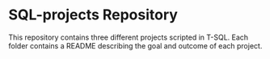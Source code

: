 # SQL-projects Repository
This repository contains three different projects scripted in T-SQL. Each folder contains a README describing the goal and outcome of each project.
